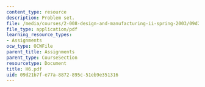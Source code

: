 ```yaml
---
content_type: resource
description: Problem set.
file: /media/courses/2-008-design-and-manufacturing-ii-spring-2003/09d21b7fe77a8872895c51eb9e351316_H6.pdf
file_type: application/pdf
learning_resource_types:
- Assignments
ocw_type: OCWFile
parent_title: Assignments
parent_type: CourseSection
resourcetype: Document
title: H6.pdf
uid: 09d21b7f-e77a-8872-895c-51eb9e351316
---
```

